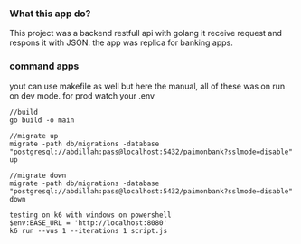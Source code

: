 ### What this app do?

This project was a backend restfull api with golang it receive request and respons it with JSON. the app was replica for banking apps.

### command apps

yout can use makefile as well but here the manual, all of these was on run on dev mode. for prod watch your .env

```
//build
go build -o main

//migrate up
migrate -path db/migrations -database "postgresql://abdillah:pass@localhost:5432/paimonbank?sslmode=disable" up

//migrate down
migrate -path db/migrations -database "postgresql://abdillah:pass@localhost:5432/paimonbank?sslmode=disable" down

testing on k6 with windows on powershell
$env:BASE_URL = 'http://localhost:8080'
k6 run --vus 1 --iterations 1 script.js
```
